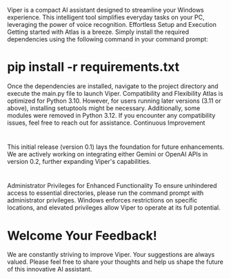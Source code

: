 
Viper is a compact AI assistant designed to streamline your Windows experience. This intelligent tool simplifies everyday tasks on your PC, leveraging the power of voice recognition.
Effortless Setup and Execution
Getting started with Atlas is a breeze. Simply install the required dependencies using the following command in your command prompt:

# pip install -r requirements.txt

Once the dependencies are installed, navigate to the project directory and execute the main.py file to launch Viper.
Compatibility and Flexibility
Atlas is optimized for Python 3.10. However, for users running later versions (3.11 or above), installing setuptools might be necessary. Additionally, some modules were removed in Python 3.12. If you encounter any compatibility issues, feel free to reach out for assistance.
Continuous Improvement
#
This initial release (version 0.1) lays the foundation for future enhancements. We are actively working on integrating either Gemini or OpenAI APIs in version 0.2, further expanding Viper's capabilities.

# 
Administrator Privileges for Enhanced Functionality
To ensure unhindered access to essential directories, please run the command prompt with administrator privileges. Windows enforces restrictions on specific locations, and elevated privileges allow Viper to operate at its full potential.

# Welcome Your Feedback!
We are constantly striving to improve Viper. Your suggestions are always valued. Please feel free to share your thoughts and help us shape the future of this innovative AI assistant.
